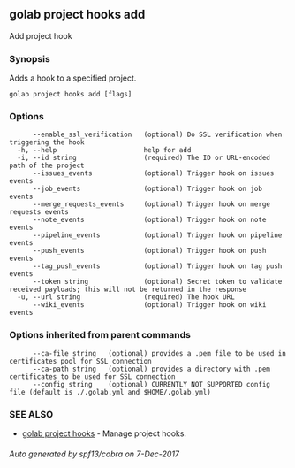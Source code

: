 ## golab project hooks add

Add project hook

### Synopsis


Adds a hook to a specified project.

```
golab project hooks add [flags]
```

### Options

```
      --enable_ssl_verification   (optional) Do SSL verification when triggering the hook
  -h, --help                      help for add
  -i, --id string                 (required) The ID or URL-encoded path of the project
      --issues_events             (optional) Trigger hook on issues events
      --job_events                (optional) Trigger hook on job events
      --merge_requests_events     (optional) Trigger hook on merge requests events
      --note_events               (optional) Trigger hook on note events
      --pipeline_events           (optional) Trigger hook on pipeline events
      --push_events               (optional) Trigger hook on push events
      --tag_push_events           (optional) Trigger hook on tag push events
      --token string              (optional) Secret token to validate received payloads; this will not be returned in the response
  -u, --url string                (required) The hook URL
      --wiki_events               (optional) Trigger hook on wiki events
```

### Options inherited from parent commands

```
      --ca-file string   (optional) provides a .pem file to be used in certificates pool for SSL connection
      --ca-path string   (optional) provides a directory with .pem certificates to be used for SSL connection
      --config string    (optional) CURRENTLY NOT SUPPORTED config file (default is ./.golab.yml and $HOME/.golab.yml)
```

### SEE ALSO
* [golab project hooks](golab_project_hooks.md)	 - Manage project hooks.

###### Auto generated by spf13/cobra on 7-Dec-2017

